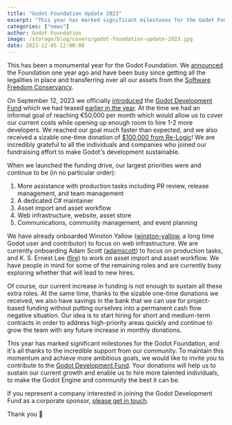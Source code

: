 ```yaml
---
title: "Godot Foundation Update 2023"
excerpt: "This year has marked significant milestones for the Godot Foundation, and it's all thanks to the incredible support from our community."
categories: ["news"]
author: Godot Foundation
image: /storage/blog/covers/godot-foundation-update-2023.jpg
date: 2023-12-05 12:00:00
---
```


This has been a monumental year for the Godot Foundation. We [announced](https://godotengine.org/article/godots-graduation-godot-moves-to-a-new-foundation/) the Foundation one year ago and have been busy since getting all the legalities in place and transferring over all our assets from the [Software Freedom Conservancy](https://sfconservancy.org/).

On September 12, 2023 we officially [introduced](https://godotengine.org/article/godot-developer-fund/) the [Godot Development Fund](https://fund.godotengine.org/) which we had teased [earlier in the year](https://godotengine.org/article/funding-breakdown-and-hiring-process/). At the time we had an informal goal of reaching €50,000 per month which would allow us to cover our current costs while opening up enough room to hire 1-2 more developers. We reached our goal much faster than expected, and we also received a sizable one-time donation of [$100,000 from Re-Logic](https://twitter.com/Terraria_Logic/status/1704227519027651016)! We are incredibly grateful to all the individuals and companies who joined our fundraising effort to make Godot's development sustainable.

When we launched the funding drive, our largest priorities were and continue to be (in no particular order):

1. More assistance with production tasks including PR review, release management, and team management
2. A dedicated C# maintainer
3. Asset import and asset workflow
4. Web infrastructure, website, asset store
5. Communications, community management, and event planning 

We have already onboarded Winston Yallow ([winston-yallow](<https://github.com/winston-yallow>), a long time Godot user and contributor) to focus on web infrastructure. We are currently onboarding Adam Scott ([adamscott](<https://github.com/adamscott>)) to focus on production tasks, and K. S. Ernest Lee ([fire](https://github.com/fire)) to work on asset import and asset workflow. We have people in mind for some of the remaining roles and are currently busy exploring whether that will lead to new hires.

Of course, our current increase in funding is not enough to sustain all these extra roles. At the same time, thanks to the sizable one-time donations we received, we also have savings in the bank that we can use for project-based funding without putting ourselves into a permanent cash flow negative situation. Our idea is to start hiring for short and medium-term contracts in order to address high-priority areas quickly and continue to grow the team with any future increase in monthly donations.

This year has marked significant milestones for the Godot Foundation, and it's all thanks to the incredible support from our community. To maintain this momentum and achieve more ambitious goals, we would like to invite you to contribute to the [Godot Development Fund](https://fund.godotengine.org/). Your donations will help us to sustain our current growth and enable us to hire more talented individuals, to make the Godot Engine and community the best it can be.

If you represent a company interested in joining the Godot Development Fund as a corporate sponsor, [please get in touch](mailto:contact@godot.foundation).

Thank you 💙